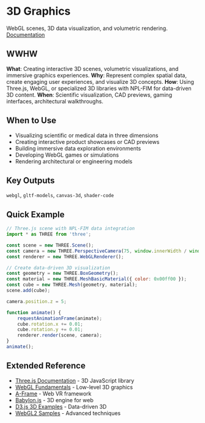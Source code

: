 # 3D Graphics
WebGL scenes, 3D data visualization, and volumetric rendering.
[Documentation](https://threejs.org/docs/)

## WWHW
**What**: Creating interactive 3D scenes, volumetric visualizations, and immersive graphics experiences.
**Why**: Represent complex spatial data, create engaging user experiences, and visualize 3D concepts.
**How**: Using Three.js, WebGL, or specialized 3D libraries with NPL-FIM for data-driven 3D content.
**When**: Scientific visualization, CAD previews, gaming interfaces, architectural walkthroughs.

## When to Use
- Visualizing scientific or medical data in three dimensions
- Creating interactive product showcases or CAD previews
- Building immersive data exploration environments
- Developing WebGL games or simulations
- Rendering architectural or engineering models

## Key Outputs
`webgl`, `gltf-models`, `canvas-3d`, `shader-code`

## Quick Example
```javascript
// Three.js scene with NPL-FIM data integration
import * as THREE from 'three';

const scene = new THREE.Scene();
const camera = new THREE.PerspectiveCamera(75, window.innerWidth / window.innerHeight, 0.1, 1000);
const renderer = new THREE.WebGLRenderer();

// Create data-driven 3D visualization
const geometry = new THREE.BoxGeometry();
const material = new THREE.MeshBasicMaterial({ color: 0x00ff00 });
const cube = new THREE.Mesh(geometry, material);
scene.add(cube);

camera.position.z = 5;

function animate() {
    requestAnimationFrame(animate);
    cube.rotation.x += 0.01;
    cube.rotation.y += 0.01;
    renderer.render(scene, camera);
}
animate();
```

## Extended Reference
- [Three.js Documentation](https://threejs.org/docs/index.html) - 3D JavaScript library
- [WebGL Fundamentals](https://webglfundamentals.org/) - Low-level 3D graphics
- [A-Frame](https://aframe.io/) - Web VR framework
- [Babylon.js](https://www.babylonjs.com/) - 3D engine for web
- [D3.js 3D Examples](https://bl.ocks.org/vasturiano/02affe306ce445e423f992faeea13521) - Data-driven 3D
- [WebGL2 Samples](https://www.khronos.org/webgl/wiki/WebGL2) - Advanced techniques